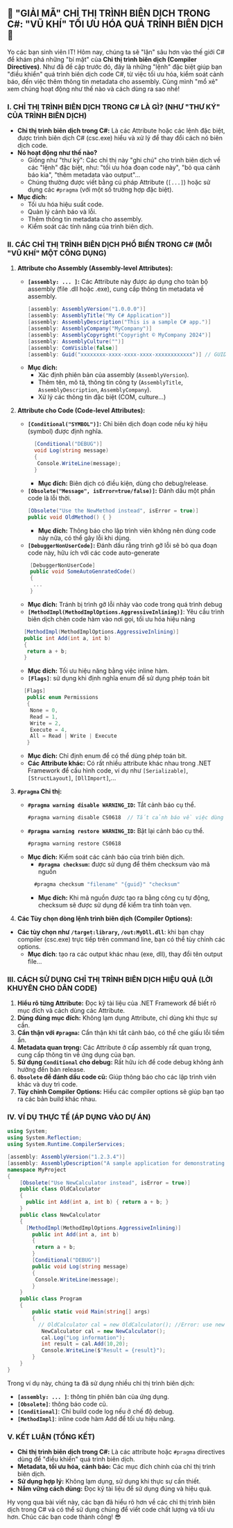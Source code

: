 ## **🚀 "GIẢI MÃ" CHỈ THỊ TRÌNH BIÊN DỊCH TRONG C#: "VŨ KHÍ" TỐI ƯU HÓA QUÁ TRÌNH BIÊN DỊCH 🚀**

Yo các bạn sinh viên IT! Hôm nay, chúng ta sẽ "lặn" sâu hơn vào thế giới C# để khám phá những "bí mật" của **Chỉ thị trình biên dịch (Compiler Directives)**. Như đã đề cập trước đó, đây là những "lệnh" đặc biệt giúp bạn "điều khiển" quá trình biên dịch code C#, từ việc tối ưu hóa, kiểm soát cảnh báo, đến việc thêm thông tin metadata cho assembly. Cùng mình "mổ xẻ" xem chúng hoạt động như thế nào và cách dùng ra sao nhé!

### **I. CHỈ THỊ TRÌNH BIÊN DỊCH TRONG C# LÀ GÌ? (NHƯ "THƯ KÝ" CỦA TRÌNH BIÊN DỊCH)**

-   **Chỉ thị trình biên dịch trong C#:** Là các Attribute hoặc các lệnh đặc biệt, được trình biên dịch C# (csc.exe) hiểu và xử lý để thay đổi cách nó biên dịch code.
-   **Nó hoạt động như thế nào?**
    -   Giống như "thư ký": Các chỉ thị này "ghi chú" cho trình biên dịch về các "lệnh" đặc biệt, như: "tối ưu hóa đoạn code này", "bỏ qua cảnh báo kia", "thêm metadata vào output"...
    -   Chúng thường được viết bằng cú pháp Attribute (`[...]`) hoặc sử dụng các `#pragma` (với một số trường hợp đặc biệt).
-   **Mục đích:**
    -   Tối ưu hóa hiệu suất code.
    -   Quản lý cảnh báo và lỗi.
    -   Thêm thông tin metadata cho assembly.
    -   Kiểm soát các tính năng của trình biên dịch.

### **II. CÁC CHỈ THỊ TRÌNH BIÊN DỊCH PHỔ BIẾN TRONG C# (MỖI "VŨ KHÍ" MỘT CÔNG DỤNG)**

1.  **Attribute cho Assembly (Assembly-level Attributes):**

    -   **`[assembly: ... ]`:** Các Attribute này được áp dụng cho toàn bộ assembly (file .dll hoặc .exe), cung cấp thông tin metadata về assembly.
        ```csharp
        [assembly: AssemblyVersion("1.0.0.0")]
        [assembly: AssemblyTitle("My C# Application")]
        [assembly: AssemblyDescription("This is a sample C# app.")]
        [assembly: AssemblyCompany("MyCompany")]
        [assembly: AssemblyCopyright("Copyright © MyCompany 2024")]
        [assembly: AssemblyCulture("")]
        [assembly: ComVisible(false)]
        [assembly: Guid("xxxxxxxx-xxxx-xxxx-xxxx-xxxxxxxxxxxx")] // GUID của COM
        ```
    -   **Mục đích:**
        -   Xác định phiên bản của assembly (`AssemblyVersion`).
        -   Thêm tên, mô tả, thông tin công ty (`AssemblyTitle`, `AssemblyDescription`, `AssemblyCompany`).
        -   Xử lý các thông tin đặc biệt (COM, culture...)

2.  **Attribute cho Code (Code-level Attributes):**

    -   **`[Conditional("SYMBOL")]`:** Chỉ biên dịch đoạn code nếu ký hiệu (symbol) được định nghĩa.
        ```csharp
          [Conditional("DEBUG")]
          void Log(string message)
          {
           Console.WriteLine(message);
          }
        ```
        -   **Mục đích:** Biên dịch có điều kiện, dùng cho debug/release.
    -   **`[Obsolete("Message", isError=true/false)]`:** Đánh dấu một phần code là lỗi thời.
        ```csharp
        [Obsolete("Use the NewMethod instead", isError = true)]
        public void OldMethod() { }
        ```
        -   **Mục đích:** Thông báo cho lập trình viên không nên dùng code này nữa, có thể gây lỗi khi dùng.
    -   **`[DebuggerNonUserCode]`:** Đánh dấu rằng trình gỡ lỗi sẽ bỏ qua đoạn code này, hữu ích với các code auto-generate

    ```csharp
        [DebuggerNonUserCode]
        public void SomeAutoGenratedCode()
        {
         ...
        }
    ```

    -   **Mục đích:** Tránh bị trình gỡ lỗi nhảy vào code trong quá trình debug
    -   **`[MethodImpl(MethodImplOptions.AggressiveInlining)]`**: Yêu cầu trình biên dịch chèn code hàm vào nơi gọi, tối ưu hóa hiệu năng

    ```csharp
      [MethodImpl(MethodImplOptions.AggressiveInlining)]
      public int Add(int a, int b)
      {
       return a + b;
      }
    ```

    -   **Mục đích:** Tối ưu hiệu năng bằng việc inline hàm.
    -   **`[Flags]`**: sử dụng khi định nghĩa enum để sử dụng phép toán bit

    ```csharp
      [Flags]
       public enum Permissions
       {
        None = 0,
        Read = 1,
        Write = 2,
        Execute = 4,
        All = Read | Write | Execute
       }
    ```

    -   **Mục đích:** Chỉ định enum để có thể dùng phép toán bit.
    -   **Các Attribute khác:** Có rất nhiều attribute khác nhau trong .NET Framework để cấu hình code, ví dụ như `[Serializable]`, `[StructLayout]`, `[DllImport]`,...

3.  **`#pragma` Chỉ thị:**

    -   **`#pragma warning disable WARNING_ID`:** Tắt cảnh báo cụ thể.
        ```csharp
        #pragma warning disable CS0618  // Tắt cảnh báo về việc dùng API cũ
        ```
    -   **`#pragma warning restore WARNING_ID`:** Bật lại cảnh báo cụ thể.
        ```csharp
        #pragma warning restore CS0618
        ```
    -   **Mục đích:** Kiểm soát các cảnh báo của trình biên dịch.
        -   **`#pragma checksum`:** được sử dụng để thêm checksum vào mã nguồn
        ```csharp
          #pragma checksum "filename" "{guid}" "checksum"
        ```
        -   **Mục đích:** Khi mã nguồn được tạo ra bằng công cụ tự động, checksum sẽ được sử dụng để kiểm tra tính toàn vẹn.

4.  **Các Tùy chọn dòng lệnh trình biên dịch (Compiler Options):**

-   **Các tùy chọn như `/target:library`, `/out:MyDll.dll`**: khi bạn chạy compiler (csc.exe) trực tiếp trên command line, bạn có thể tùy chỉnh các options.
    -   **Mục đích**: tạo ra các output khác nhau (exe, dll), thay đổi tên output file...

### **III. CÁCH SỬ DỤNG CHỈ THỊ TRÌNH BIÊN DỊCH HIỆU QUẢ (LỜI KHUYÊN CHO DÂN CODE)**

1.  **Hiểu rõ từng Attribute:** Đọc kỹ tài liệu của .NET Framework để biết rõ mục đích và cách dùng các Attribute.
2.  **Dùng đúng mục đích:** Không lạm dụng Attribute, chỉ dùng khi thực sự cần.
3.  **Cẩn thận với `#pragma`:** Cẩn thận khi tắt cảnh báo, có thể che giấu lỗi tiềm ẩn.
4.  **Metadata quan trọng:** Các Attribute ở cấp assembly rất quan trọng, cung cấp thông tin về ứng dụng của bạn.
5.  **Sử dụng `Conditional` cho debug:** Rất hữu ích để code debug không ảnh hưởng đến bản release.
6.  **`Obsolete` để đánh dấu code cũ:** Giúp thông báo cho các lập trình viên khác và duy trì code.
7.  **Tùy chỉnh Compiler Options:** Hiểu các compiler options sẽ giúp bạn tạo ra các bản build khác nhau.

### **IV. VÍ DỤ THỰC TẾ (ÁP DỤNG VÀO DỰ ÁN)**

```csharp
using System;
using System.Reflection;
using System.Runtime.CompilerServices;

[assembly: AssemblyVersion("1.2.3.4")]
[assembly: AssemblyDescription("A sample application for demonstrating compiler directives")]
namespace MyProject
{
    [Obsolete("Use NewCalculator instead", isError = true)]
    public class OldCalculator
    {
      public int Add(int a, int b) { return a + b; }
    }
    public class NewCalculator
    {
      [MethodImpl(MethodImplOptions.AggressiveInlining)]
        public int Add(int a, int b)
        {
         return a + b;
        }
        [Conditional("DEBUG")]
        public void Log(string message)
        {
         Console.WriteLine(message);
        }
    }
    public class Program
    {
        public static void Main(string[] args)
        {
          // OldCalculator cal = new OldCalculator(); //Error: use new calculator
           NewCalculator cal = new NewCalculator();
           cal.Log("Log information");
           int result = cal.Add(10,20);
           Console.WriteLine($"Result = {result}");
        }
    }
}
```

Trong ví dụ này, chúng ta đã sử dụng nhiều chỉ thị trình biên dịch:

-   **`[assembly: ... ]`**: thông tin phiên bản của ứng dụng.
-   **`[Obsolete]`**: thông báo code cũ.
-   **`[Conditional]`**: Chỉ build code log nếu ở chế độ debug.
-   **`[MethodImpl]`**: inline code hàm Add để tối ưu hiệu năng.

### **V. KẾT LUẬN (TỔNG KẾT)**

-   **Chỉ thị trình biên dịch trong C#:** Là các attribute hoặc `#pragma` directives dùng để "điều khiển" quá trình biên dịch.
-   **Metadata, tối ưu hóa, cảnh báo:** Các mục đích chính của chỉ thị trình biên dịch.
-   **Sử dụng hợp lý:** Không lạm dụng, sử dụng khi thực sự cần thiết.
-   **Nắm vững cách dùng:** Đọc kỹ tài liệu để sử dụng đúng và hiệu quả.

Hy vọng qua bài viết này, các bạn đã hiểu rõ hơn về các chỉ thị trình biên dịch trong C# và có thể sử dụng chúng để viết code chất lượng và tối ưu hơn. Chúc các bạn code thành công! 😎
